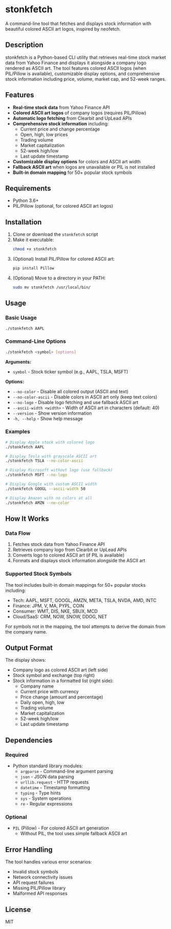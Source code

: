 # stonkfetch

A command-line tool that fetches and displays stock information with beautiful colored ASCII art logos, inspired by neofetch.

## Description

stonkfetch is a Python-based CLI utility that retrieves real-time stock market data from Yahoo Finance and displays it alongside a company logo rendered as ASCII art. The tool features colored ASCII logos (when PIL/Pillow is available), customizable display options, and comprehensive stock information including price, volume, market cap, and 52-week ranges.

## Features

- **Real-time stock data** from Yahoo Finance API
- **Colored ASCII art logos** of company logos (requires PIL/Pillow)
- **Automatic logo fetching** from Clearbit and UpLead APIs
- **Comprehensive stock information** including:
  - Current price and change percentage
  - Open, high, low prices
  - Trading volume
  - Market capitalization
  - 52-week high/low
  - Last update timestamp
- **Customizable display options** for colors and ASCII art width
- **Fallback ASCII art** when logos are unavailable or PIL is not installed
- **Built-in domain mapping** for 50+ popular stock symbols

## Requirements

- Python 3.6+
- PIL/Pillow (optional, for colored ASCII art logos)

## Installation

1. Clone or download the `stonkfetch` script
2. Make it executable:
   ```bash
   chmod +x stonkfetch
   ```
3. (Optional) Install PIL/Pillow for colored ASCII art:
   ```bash
   pip install Pillow
   ```
4. (Optional) Move to a directory in your PATH:
   ```bash
   sudo mv stonkfetch /usr/local/bin/
   ```

## Usage

### Basic Usage

```bash
./stonkfetch AAPL
```

### Command-Line Options

```bash
./stonkfetch <symbol> [options]
```

**Arguments:**
- `symbol` - Stock ticker symbol (e.g., AAPL, TSLA, MSFT)

**Options:**
- `--no-color` - Disable all colored output (ASCII and text)
- `--no-color-ascii` - Disable colors in ASCII art only (keep text colors)
- `--no-logo` - Disable logo fetching and use fallback ASCII art
- `--ascii-width <width>` - Width of ASCII art in characters (default: 40)
- `--version` - Show version information
- `-h, --help` - Show help message

### Examples

```bash
# Display Apple stock with colored logo
./stonkfetch AAPL

# Display Tesla with grayscale ASCII art
./stonkfetch TSLA --no-color-ascii

# Display Microsoft without logo (use fallback)
./stonkfetch MSFT --no-logo

# Display Google with custom ASCII width
./stonkfetch GOOGL --ascii-width 50

# Display Amazon with no colors at all
./stonkfetch AMZN --no-color
```

## How It Works

### Data Flow

1. Fetches stock data from Yahoo Finance API
2. Retrieves company logo from Clearbit or UpLead APIs
3. Converts logo to colored ASCII art (if PIL is available)
4. Formats and displays stock information alongside the ASCII art

### Supported Stock Symbols

The tool includes built-in domain mappings for 50+ popular stocks including:
- Tech: AAPL, MSFT, GOOGL, AMZN, META, TSLA, NVDA, AMD, INTC
- Finance: JPM, V, MA, PYPL, COIN
- Consumer: WMT, DIS, NKE, SBUX, MCD
- Cloud/SaaS: CRM, NOW, SNOW, DDOG, NET

For symbols not in the mapping, the tool attempts to derive the domain from the company name.

## Output Format

The display shows:
- Company logo as colored ASCII art (left side)
- Stock symbol and exchange (top right)
- Stock information in a formatted list (right side):
  - Company name
  - Current price with currency
  - Price change (amount and percentage)
  - Daily open, high, low
  - Trading volume
  - Market capitalization
  - 52-week high/low
  - Last update timestamp

## Dependencies

### Required
- Python standard library modules:
  - `argparse` - Command-line argument parsing
  - `json` - JSON data parsing
  - `urllib.request` - HTTP requests
  - `datetime` - Timestamp formatting
  - `typing` - Type hints
  - `sys` - System operations
  - `re` - Regular expressions

### Optional
- `PIL` (Pillow) - For colored ASCII art generation
  - Without PIL, the tool uses simple fallback ASCII art

## Error Handling

The tool handles various error scenarios:
- Invalid stock symbols
- Network connectivity issues
- API request failures
- Missing PIL/Pillow library
- Malformed API responses

## License
MIT
